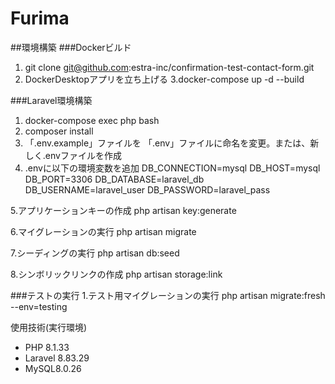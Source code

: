 # Furima

##環境構築
###Dockerビルド
1. git clone git@github.com:estra-inc/confirmation-test-contact-form.git
2. DockerDesktopアプリを立ち上げる
  3.docker-compose up -d --build

###Laravel環境構築
1. docker-compose exec php bash
2. composer install
3. 「.env.example」ファイルを 「.env」ファイルに命名を変更。または、新しく.envファイルを作成
4. .envに以下の環境変数を追加
DB_CONNECTION=mysql
DB_HOST=mysql
DB_PORT=3306
DB_DATABASE=laravel_db
DB_USERNAME=laravel_user
DB_PASSWORD=laravel_pass

5.アプリケーションキーの作成
php artisan key:generate

6.マイグレーションの実行
php artisan migrate

7.シーディングの実行
php artisan db:seed

8.シンボリックリンクの作成
php artisan storage:link

###テストの実行
1.テスト用マイグレーションの実行
php artisan migrate:fresh --env=testing



使用技術(実行環境)

* PHP 8.1.33
* Laravel 8.83.29
* MySQL8.0.26
